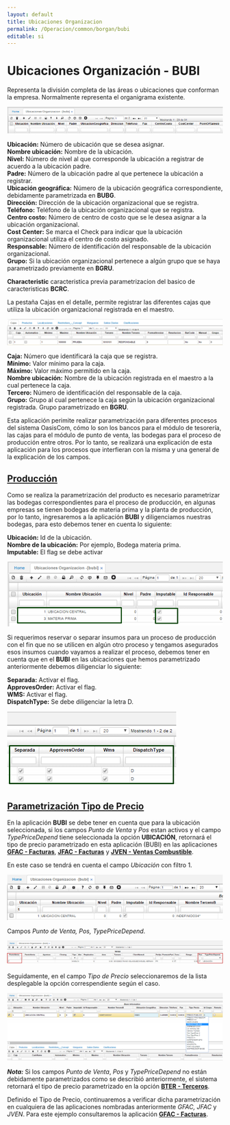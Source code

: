 ```yaml
---
layout: default
title: Ubicaciones Organizacion
permalink: /Operacion/common/borgan/bubi
editable: si
---
```


# Ubicaciones Organización - BUBI

Representa la división completa de las áreas o ubicaciones que conforman la empresa. Normalmente representa el organigrama existente.  

![](bubi3.png)

**Ubicación:** Número de ubicación que se desea asignar.  
**Nombre ubicación:** Nombre de la ubicación.  
**Nivel:** Número de nivel al que corresponde la ubicación a registrar de acuerdo a la ubicación padre.  
**Padre:** Número de la ubicación padre al que pertenece la ubicación a registrar.  
**Ubicación geográfica:** Número de la ubicación geográfica correspondiente, debidamente parametrizada en **BUBG**.  
**Dirección:** Dirección de la ubicación organizacional que se registra.  
**Teléfono:** Teléfono de la ubicación organizacional que se registra.  
**Centro costo:** Número de centro de costo que se le desea asignar a la ubicación organizacional.  
**Cost Center:** Se marca el Check para indicar que la ubicación organizacional utiliza el centro de costo asignado.  
**Responsable:** Número de identificación del responsable de la ubicación organizacional.  
**Grupo:** Si la ubicación organizacional pertenece a algún grupo que se haya parametrizado previamente en **BGRU**.  

**Characteristic** caracteristica previa parametrizacion del basico de caracteristicas **BCRC**.  

La pestaña Cajas en el detalle, permite registrar las diferentes cajas que utiliza la ubicación organizacional registrada en el maestro.  

![](bubi4.png)

**Caja:** Número que identificará la caja que se registra.  
**Mínimo:** Valor mínimo para la caja.  
**Máximo:** Valor máximo permitido en la caja.  
**Nombre ubicación:** Nombre de la ubicación registrada en el maestro a la cual pertenece la caja.  
**Tercero:** Número de identificación del responsable de la caja.  
**Grupo:** Grupo al cual pertenece la caja según la ubicación organizacional registrada. Grupo parametrizado en **BGRU**.  

Esta aplicación perimite realizar parametrización para diferentes procesos del sistema OasisCom, cómo lo son los bancos para el módulo de tesorería, las cajas para el módulo de punto de venta, las bodegas para el proceso de producción entre otros. Por lo tanto, se realizará una explicación de esta aplicación para los procesos que interfieran con la misma y una general de la explicación de los campos.  

## [Producción](http://docs.oasiscom.com/Operacion/common/borgan/bubi#producci%C3%B3n)

Como se realiza la parametrización del producto es necesario parametrizar las bodegas correspondientes para el proceso de producción, en algunas empresas se tienen bodegas de materia prima y la planta de producción, por lo tanto, ingresaremos a la aplicación **BUBI** y diligenciamos nuestras bodegas, para esto debemos tener en cuenta lo siguiente:  

**Ubicación:** Id de la ubicación.  
**Nombre de la ubicación:** Por ejemplo, Bodega materia prima.  
**Imputable:** El flag se debe activar  


![](bubi1.png)


Si requerimos reservar o separar insumos para un proceso de producción con el fin que no se utilicen en algún otro proceso y tengamos asegurados esos insumos cuando vayamos a realizar el proceso, debemos tener en cuenta que en el **BUBI** en las ubicaciones que hemos parametrizado anteriormente debemos diligenciar lo siguiente:

**Separada:** Activar el flag.  
**ApprovesOrder:** Activar el flag.  
**WMS:** Activar el flag.  
**DispatchType:** Se debe diligenciar la letra D.  

![](bubi2.png)

## [Parametrización Tipo de Precio](http://docs.oasiscom.com/Operacion/common/borgan/bubi#parametrizaci%C3%B3n-tipo-de-precio)

En la aplicación **BUBI** se debe tener en cuenta que para la ubicación seleccionada, si los campos _Punto de Venta_ y _Pos_ estan activos y el campo _TypePriceDepend_ tiene seleccionada la opción **UBICACIÓN**, retornará el tipo de precio parametrizado en esta aplicación (BUBI) en las aplicaciones [**GFAC - Facturas**](http://docs.oasiscom.com/Operacion/is/hospital/gfacturacion/gfac), [**JFAC - Facturas**](http://docs.oasiscom.com/Operacion/scm/pos/jcajero/jfac) y [**JVEN - Ventas Combustible**](/Operacion/is/combustible/cofactura/jven).  

En este caso se tendrá en cuenta el campo _Ubicación_ con filtro 1.  

![](bubi5.png)

Campos _Punto de Venta, Pos, TypePriceDepend_.

![](bubi6.png)

Seguidamente, en el campo _Tipo de Precio_ seleccionaremos de la lista desplegable la opción correspendiente según el caso.  

![](bubi7.png)

_**Nota:**_ Si los campos  _Punto de Venta_, _Pos_ y _TypePriceDepend_  no están debidamente parametrizados como se describió anteriormente, el sistema retornará el tipo de precio parametrizado en la opción [**BTER - Terceros**](http://docs.oasiscom.com/Operacion/common/btercer/bter).  


Definido el Tipo de Precio, continuaremos a verificar dicha parametrización en cualquiera de las aplicaciones nombradas anteriormente _GFAC, JFAC_ y _JVEN_. Para este ejemplo consultaremos la aplicación [**GFAC - Facturas**](http://docs.oasiscom.com/Operacion/is/hospital/gfacturacion/gfac).  





